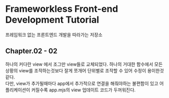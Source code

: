 # Frameworkless Front-end Development Tutorial

프레임워크 없는 프론트엔드 개발을 따라가는 저장소

## Chapter.02 - 02

하나의 커다란 view 에서 조그만 view들로 교체되었다.
하나의 거대한 함수에서 모든 상황의 view를 조작하는것보다 잘게 쪼개어 단위별로 조작할 수 있어 수정이 용이한것같다.\
다만, view가 추가될때마다 app에서 추가적으로 연결을 해줘야하는 불편함이 있고 어플리케이션이 커질수록 app.mjs의 view 업데이트 코드가 두꺼워진다.
